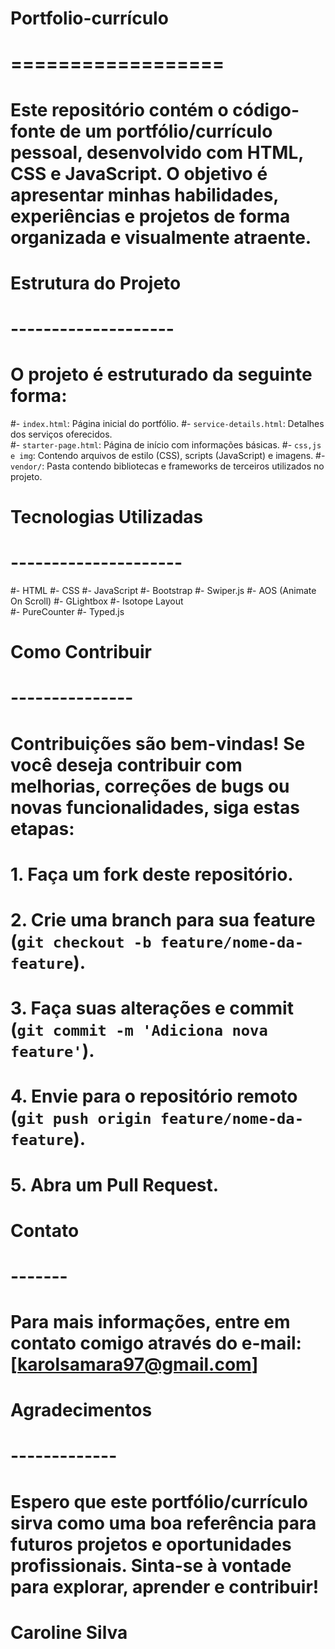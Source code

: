 # Portfolio-currículo
# ==================
# Este repositório contém o código-fonte de um portfólio/currículo pessoal, desenvolvido com HTML, CSS e JavaScript. O objetivo é apresentar minhas habilidades, experiências e projetos de forma organizada e visualmente atraente.
# Estrutura do Projeto
# --------------------
# O projeto é estruturado da seguinte forma:
#- `index.html`: Página inicial do portfólio.
#- `service-details.html`: Detalhes dos serviços oferecidos.    
#- `starter-page.html`: Página de início com informações básicas.
#- `css,js e img`: Contendo arquivos de estilo (CSS), scripts (JavaScript) e imagens.
#- `vendor/`: Pasta contendo bibliotecas e frameworks de terceiros utilizados no projeto.
# Tecnologias Utilizadas
# ---------------------
#- HTML
#- CSS
#- JavaScript
#- Bootstrap
#- Swiper.js
#- AOS (Animate On Scroll)
#- GLightbox
#- Isotope Layout   
#- PureCounter
#- Typed.js
# Como Contribuir
# ---------------
# Contribuições são bem-vindas! Se você deseja contribuir com melhorias, correções de bugs ou novas funcionalidades, siga estas etapas:
# 1. Faça um fork deste repositório.
# 2. Crie uma branch para sua feature (`git checkout -b feature/nome-da-feature`).
# 3. Faça suas alterações e commit (`git commit -m 'Adiciona nova feature'`).
# 4. Envie para o repositório remoto (`git push origin feature/nome-da-feature`).
# 5. Abra um Pull Request.
# Contato
# -------
# Para mais informações, entre em contato comigo através do e-mail: [karolsamara97@gmail.com]
# Agradecimentos
# -------------
# Espero que este portfólio/currículo sirva como uma boa referência para futuros projetos e oportunidades profissionais. Sinta-se à vontade para explorar, aprender e contribuir!
# Caroline Silva
